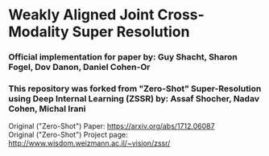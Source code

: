 # Weakly Aligned Joint Cross-Modality Super Resolution
### Official implementation for paper by: Guy Shacht, Sharon Fogel, Dov Danon, Daniel Cohen-Or

### This repository was forked from "Zero-Shot" Super-Resolution using Deep Internal Learning  (ZSSR) by: Assaf Shocher, Nadav Cohen, Michal Irani

Original ("Zero-Shot") Paper: https://arxiv.org/abs/1712.06087  
Original ("Zero-Shot") Project page: http://www.wisdom.weizmann.ac.il/~vision/zssr/ 

